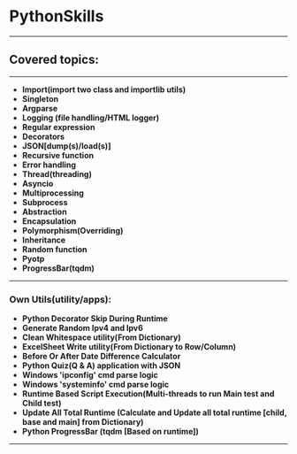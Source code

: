 # PythonSkills
* **
## Covered topics:
* **
* **Import(import two class and importlib utils)**
* **Singleton**
* **Argparse**
* **Logging (file handling/HTML logger)**
* **Regular expression**
* **Decorators**
* **JSON[dump(s)/load(s)]**
* **Recursive function**
* **Error handling**
* **Thread(threading)**
* **Asyncio**
* **Multiprocessing**
* **Subprocess**
* **Abstraction**
* **Encapsulation**
* **Polymorphism(Overriding)**
* **Inheritance**
* **Random function**
* **Pyotp**
* **ProgressBar(tqdm)**
* **
### Own Utils(utility/apps):
* **Python Decorator Skip During Runtime**
* **Generate Random Ipv4 and Ipv6**
* **Clean Whitespace utility(From Dictionary)**
* **ExcelSheet Write utility(From Dictionary to Row/Column)**
* **Before Or After Date Difference Calculator**
* **Python Quiz(Q & A) application with JSON**
* **Windows 'ipconfig' cmd parse logic**
* **Windows 'systeminfo' cmd parse logic**
* **Runtime Based Script Execution(Multi-threads to run Main test and Child test)**
* **Update All Total Runtime (Calculate and Update all total runtime [child, base and main] from Dictionary)**
* **Python ProgressBar (tqdm [Based on runtime])**
* **
